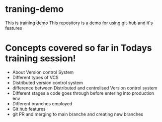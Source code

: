 # traning-demo
This is training demo
This repository is a demo for using git-hub and it's features

# Concepts covered so far in Todays training session!
* About Version control System
* Different types of VCS
* Distributed version control system
* difference between Distributed and centrelised Version control system
* Different stages a code goes through before entering into production env
* Different branches employed
* Git hub features
* git PR and merging to main branche and creating new branches
